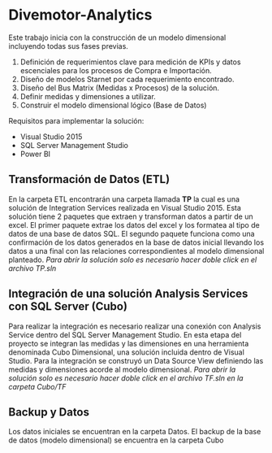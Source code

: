 # Divemotor-Analytics
Este trabajo inicia con la construcción de un modelo dimensional incluyendo todas sus fases previas.
1. Definición de requerimientos clave para medición de KPIs y datos escenciales para los procesos de Compra e Importación.
2. Diseño de modelos Starnet por cada requerimiento encontrado.
3. Diseño del Bus Matrix (Medidas x Procesos) de la solución.
4. Definir medidas y dimensiones a utilizar.
5. Construir el modelo dimensional lógico (Base de Datos)  

Requisitos para implementar la solución:
- Visual Studio 2015
- SQL Server Management Studio 
- Power BI

## Transformación de Datos (ETL)
En la carpeta ETL encontrarán una carpeta llamada **TP** la cual es una solución de Integration Services realizada en Visual Studio 2015.
Esta solución tiene 2 paquetes que extraen y transforman datos a partir de un excel. El primer paquete extrae los datos del excel y los formatea al tipo de datos de una base de datos SQL. El segundo paquete funciona como una confirmación de los datos generados en la base de datos inicial llevando los datos a una final con las relaciones correspondientes al modelo dimensional planteado.
*Para abrir la solución solo es necesario hacer doble click en el archivo TP.sln*

## Integración de una solución Analysis Services con SQL Server (Cubo)
Para realizar la integración es necesario realizar una conexión con Analysis Service dentro del SQL Server Management Studio.
En esta etapa del proyecto se integran las medidas y las dimensiones en una herramienta denominada Cubo Dimensional, una solución incluida dentro de Visual Studio. Para la integración se construyó un Data Source View definiendo las medidas y dimensiones acorde al modelo dimensional.
*Para abrir la solución solo es necesario hacer doble click en el archivo TF.sln en la carpeta Cubo/TF*

## Backup y Datos
Los datos iniciales se encuentran en la carpeta Datos.
El backup de la base de datos (modelo dimensional) se encuentra en la carpeta Cubo

